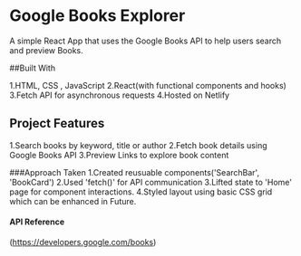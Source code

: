 # Google Books Explorer
A simple React App that uses the Google Books API to help users search and preview Books.

##Built With

1.HTML, CSS , JavaScript
2.React(with functional components and hooks)
3.Fetch API for asynchronous requests
4.Hosted on Netlify

## Project Features

1.Search books by keyword, title or author
2.Fetch book details using Google Books API
3.Preview Links to explore book content

###Approach Taken
1.Created reusuable components('SearchBar', 'BookCard')
2.Used 'fetch()' for API communication
3.Lifted state to 'Home' page for component interactions.
4.Styled layout using basic CSS grid which can be enhanced in Future.

#### API Reference
(https://developers.google.com/books)